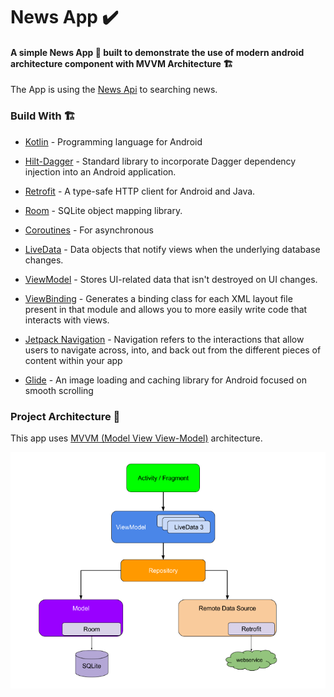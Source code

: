 # News App ✔️

#### A simple News App 📱 built to demonstrate the use of modern android architecture component with MVVM Architecture 🏗

The App is using the [News Api] to searching news.

### Build With 🏗️
- [Kotlin] - Programming language for Android
- [Hilt-Dagger] - Standard library to incorporate Dagger dependency injection into an Android application.
- [Retrofit] -  A type-safe HTTP client for Android and Java.
- [Room] - SQLite object mapping library.
- [Coroutines] - For asynchronous
- [LiveData] - Data objects that notify views when the underlying database changes.
- [ViewModel] - Stores UI-related data that isn't destroyed on UI changes.
- [ViewBinding] - Generates a binding class for each XML layout file present in that module and allows you to more easily write code that interacts with views.
- [Jetpack Navigation] - Navigation refers to the interactions that allow users to navigate across, into, and back out from the different pieces of content within your app
- [Glide] - An image loading and caching library for Android focused on smooth scrolling

   [ViewModel]: <https://developer.android.com/topic/libraries/architecture/viewmodel>
   [Jetpack Navigation]: <https://developer.android.com/guide/navigation/>
   [Hilt-Dagger]: <https://dagger.dev/hilt/>
   [DataStore]: <https://developer.android.com/topic/libraries/architecture/datastore>
   [ViewBinding]: <https://developer.android.com/topic/libraries/view-binding>
   [LiveData]: <https://developer.android.com/topic/libraries/architecture/livedata/>
   [Retrofit]: <https://square.github.io/retrofit/>
   [ViewModel]: <https://developer.android.com/topic/libraries/architecture/viewmodel>
   [Glide]: <https://github.com/bumptech/glide>
   [Kotlin]: <https://kotlinlang.org>
   [Coroutines]: <https://kotlinlang.org/docs/coroutines-overview.html>
   [MVVM (Model View View-Model)]: <https://developer.android.com/jetpack/guide#recommended-app-arch>
   [News Api]: <https://newsapi.org/>
   [Room]: <https://developer.android.com/training/data-storage/room/>
   
### Project Architecture 🗼

This app uses [MVVM (Model View View-Model)] architecture.

![alt text](https://github.com/KadirKuruca/NewsApp-MVVM-Hilt-Room-Retrofit/blob/master/mvvm_architecture.png?raw=true)
